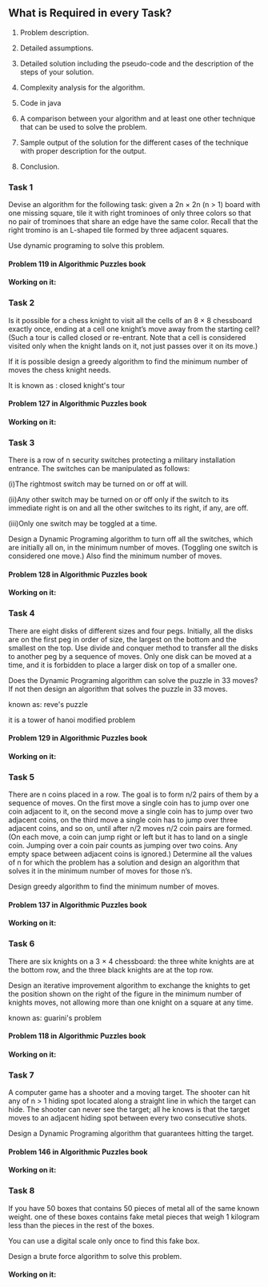 ## What is Required in every Task?
1. Problem description.
   
2. Detailed assumptions.

3. Detailed solution including the pseudo-code and the description of the steps of your solution.
   
4. Complexity analysis for the algorithm.

5. Code in java
 
6. A comparison between your algorithm and at least one other technique that can be used to solve the problem.
 
7. Sample output of the solution for the different cases of the technique with proper description for the output.
 
8. Conclusion.



### Task 1
Devise an algorithm for the following task: given a 2n × 2n (n > 1) board with one missing square, tile it with right trominoes of only three colors so that no pair of trominoes that share an edge have the same color. Recall that the right tromino is an L-shaped tile formed by three adjacent squares.

Use dynamic programing to solve this problem.

#### Problem 119 in Algorithmic Puzzles book

#### Working on it: 


### Task 2
Is it possible for a chess knight to visit all the cells of an 8 × 8 chessboard exactly once, ending at a cell one knight’s move away from the starting cell? (Such a tour is called closed or re-entrant. Note that a cell is considered visited only when the knight lands on it, not just passes over it on its move.)

If it is possible design a greedy algorithm to find the minimum number of moves the chess knight needs.

It is known as : closed knight's tour

#### Problem 127 in Algorithmic Puzzles book

#### Working on it: 


### Task 3
There is a row of n security switches protecting a military installation entrance. The switches can be manipulated as follows:

(i)The rightmost switch may be turned on or off at will.
    
(ii)Any other switch may be turned on or off only if the switch to its immediate right is on and all the other switches to its right, if any, are off.
    
(iii)Only one switch may be toggled at a time.
    
Design a Dynamic Programing algorithm to turn off all the switches, which are initially all on, in the minimum number of moves. (Toggling one switch is considered one move.) Also find the minimum number of moves.

#### Problem 128 in Algorithmic Puzzles book

#### Working on it: 


### Task 4
There are eight disks of different sizes and four pegs. Initially, all the disks are on the first peg in order of size, the largest on the bottom and the smallest on the top.
Use divide and conquer method to transfer all the disks to another peg by a sequence of moves. Only one disk can be moved at a time, and it is forbidden to place a larger disk on top of a smaller one.

Does the Dynamic Programing algorithm can solve the puzzle in 33 moves? If not then design an algorithm that solves the puzzle in 33 moves.

known as: reve's puzzle

it is a tower of hanoi modified problem

#### Problem 129 in Algorithmic Puzzles book

#### Working on it: 


### Task 5
There are n coins placed in a row. The goal is to form n/2 pairs of them by a sequence of moves. On the first move a single coin has to jump over one coin adjacent to it, on the second move a single coin has to jump over two adjacent coins, on the third move a single coin has to jump over three adjacent coins, and so on, until after n/2 moves n/2 coin pairs are formed. (On each move, a coin can jump right or left but it has to land on a single coin. Jumping over a coin pair counts as jumping over two coins. Any empty space between adjacent coins is ignored.) Determine all the values of n for which the problem has a solution and design an algorithm that solves it in the minimum number of moves for those n’s.

Design greedy algorithm to find the minimum number of moves.

#### Problem 137 in Algorithmic Puzzles book

#### Working on it: 


### Task 6
There are six knights on a 3 × 4 chessboard: the three white knights are at the bottom row, and the three black knights are at the top row.

Design an iterative improvement algorithm to exchange the knights to get the position shown on the right of the figure in the minimum number of knights moves, not allowing more than one knight on a square at any time.

known as: guarini's problem

#### Problem 118 in Algorithmic Puzzles book

#### Working on it: 


### Task 7
A computer game has a shooter and a moving target. The shooter can hit any of n > 1 hiding spot located along a straight line in which the target can hide. The shooter can never see the target; all he knows is that the target moves to an adjacent hiding spot between every two consecutive shots. 

Design a Dynamic Programing algorithm that guarantees hitting the target.

#### Problem 146 in Algorithmic Puzzles book

#### Working on it: 


### Task 8
If you have 50 boxes that contains 50 pieces of metal all of the same known weight. one of these boxes contains fake metal pieces that weigh 1 kilogram less than the pieces in the rest of the boxes. 

You can use a digital scale only once to find this fake box.

Design a brute force algorithm to solve this problem.

#### Working on it: 


